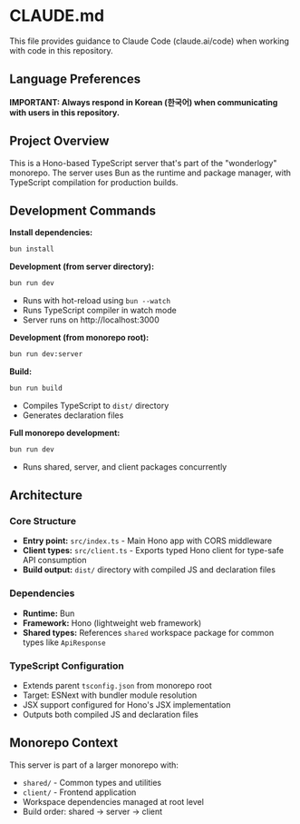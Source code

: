 # CLAUDE.md

This file provides guidance to Claude Code (claude.ai/code) when working with code in this repository.

## Language Preferences

**IMPORTANT: Always respond in Korean (한국어) when communicating with users in this repository.**

## Project Overview

This is a Hono-based TypeScript server that's part of the "wonderlogy" monorepo. The server uses Bun as the runtime and package manager, with TypeScript compilation for production builds.

## Development Commands

**Install dependencies:**
```bash
bun install
```

**Development (from server directory):**
```bash
bun run dev
```
- Runs with hot-reload using `bun --watch`
- Runs TypeScript compiler in watch mode
- Server runs on http://localhost:3000

**Development (from monorepo root):**
```bash
bun run dev:server
```

**Build:**
```bash
bun run build
```
- Compiles TypeScript to `dist/` directory
- Generates declaration files

**Full monorepo development:**
```bash
bun run dev
```
- Runs shared, server, and client packages concurrently

## Architecture

### Core Structure
- **Entry point:** `src/index.ts` - Main Hono app with CORS middleware
- **Client types:** `src/client.ts` - Exports typed Hono client for type-safe API consumption
- **Build output:** `dist/` directory with compiled JS and declaration files

### Dependencies
- **Runtime:** Bun
- **Framework:** Hono (lightweight web framework)
- **Shared types:** References `shared` workspace package for common types like `ApiResponse`

### TypeScript Configuration
- Extends parent `tsconfig.json` from monorepo root
- Target: ESNext with bundler module resolution
- JSX support configured for Hono's JSX implementation
- Outputs both compiled JS and declaration files

## Monorepo Context

This server is part of a larger monorepo with:
- `shared/` - Common types and utilities
- `client/` - Frontend application
- Workspace dependencies managed at root level
- Build order: shared → server → client